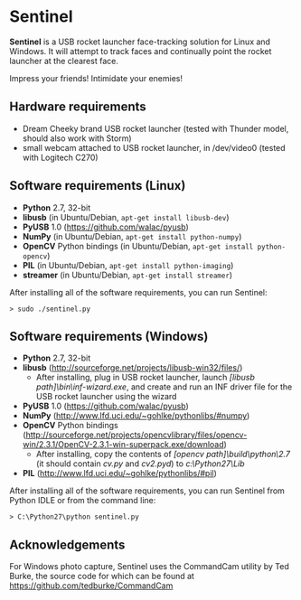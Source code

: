 # Sentinel

**Sentinel** is a USB rocket launcher face-tracking solution for Linux and Windows. It will attempt to track faces and continually point the rocket launcher at the clearest face.

Impress your friends! Intimidate your enemies!

## Hardware requirements
- Dream Cheeky brand USB rocket launcher (tested with Thunder model, should also work with Storm)
- small webcam attached to USB rocket launcher, in /dev/video0 (tested with Logitech C270)

## Software requirements (Linux)
- **Python** 2.7, 32-bit
- **libusb** (in Ubuntu/Debian, `apt-get install libusb-dev`)
- **PyUSB** 1.0 (https://github.com/walac/pyusb)
- **NumPy** (in Ubuntu/Debian, `apt-get install python-numpy`)
- **OpenCV** Python bindings (in Ubuntu/Debian, `apt-get install python-opencv`)
- **PIL** (in Ubuntu/Debian, `apt-get install python-imaging`)
- **streamer** (in Ubuntu/Debian, `apt-get install streamer`)

After installing all of the software requirements, you can run Sentinel:
```
> sudo ./sentinel.py
```

## Software requirements (Windows)
- **Python** 2.7, 32-bit
- **libusb** (http://sourceforge.net/projects/libusb-win32/files/)
   - After installing, plug in USB rocket launcher, launch *[libusb path]\bin\inf-wizard.exe*, and create and run an INF driver file for the USB rocket launcher using the wizard
- **PyUSB** 1.0 (https://github.com/walac/pyusb)
- **NumPy** (http://www.lfd.uci.edu/~gohlke/pythonlibs/#numpy)
- **OpenCV** Python bindings (http://sourceforge.net/projects/opencvlibrary/files/opencv-win/2.3.1/OpenCV-2.3.1-win-superpack.exe/download)
   - After installing, copy the contents of *[opencv path]\build\python\2.7* (it should contain *cv.py* and *cv2.pyd*) to *c:\Python27\Lib*
- **PIL** (http://www.lfd.uci.edu/~gohlke/pythonlibs/#pil)

After installing all of the software requirements, you can run Sentinel from Python IDLE or from the command line:
```
> C:\Python27\python sentinel.py
```

## Acknowledgements
For Windows photo capture, Sentinel uses the CommandCam utility by Ted Burke, the source code for which can be found at https://github.com/tedburke/CommandCam
